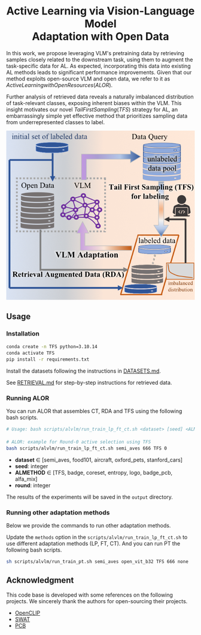 <div align="center">
<h1>Active Learning via Vision-Language Model<br>Adaptation with Open Data</h1>
</div>

In this work, we propose leveraging VLM's pretraining data by retrieving samples closely related to the downstream task, using them to augment the task-specific data for AL. As expected, incorporating this data into existing AL methods leads to significant performance improvements.
Given that our method exploits open-source VLM and open data, we refer to it as $Active Learning with Open Resources (ALOR)$.

Further analysis of retrieved data reveals a naturally imbalanced distribution of task-relevant classes, exposing inherent biases within the VLM. This insight motivates our novel ${Tail First Sampling (TFS)}$ strategy for AL, an embarrassingly simple yet effective method that prioritizes sampling data from underrepresented classes to label.


![teaser](ALOR-flowchart_v10.png)



## Usage

### Installation
 
``` bash
conda create -n TFS python=3.10.14 
conda activate TFS 
pip install -r requirements.txt 
```
Install the datasets following the instructions in [DATASETS.md](DATASETS.md). 

See [RETRIEVAL.md](https://github.com/tian1327/SWAT/blob/master/retrieval/RETRIEVAL.md) for step-by-step instructions for retrieved data.

### Running ALOR

You can run ALOR that assembles CT, RDA and TFS using the following bash scripts.

```bash
# Usage: bash scripts/alvlm/run_train_lp_ft_ct.sh <dataset> [seed] <ALMETHOD> <round>

# ALOR: example for Round-0 active selection using TFS
bash scripts/alvlm/run_train_lp_ft_ct.sh semi_aves 666 TFS 0
```

- **dataset** $\in$ [semi_aves, food101, aircraft, oxford_pets, stanford_cars]
- **seed**: integer 
- **ALMETHOD** $\in$ [TFS, badge, coreset, entropy, logo, badge_pcb, alfa_mix]
- **round**: integer

The results of the experiments will be saved in the `output` directory.

### Running other adaptation methods
Below we provide the commands to run other adaptation methods.

 Update the `methods` option in the `scripts/alvlm/run_train_lp_ft_ct.sh` to use different adaptation methods (LP, FT, CT). And you can run PT the following bash scripts.
```bash
sh scripts/alvlm/run_train_pt.sh semi_aves open_vit_b32 TFS 666 none
```

## Acknowledgment
This code base is developed with some references on the following projects. We sincerely thank the authors for open-sourcing their projects.

- [OpenCLIP](https://github.com/mlfoundations/open_clip)
- [SWAT](https://github.com/tian1327/SWAT)
- [PCB](https://github.com/kaist-dmlab/pcb)

